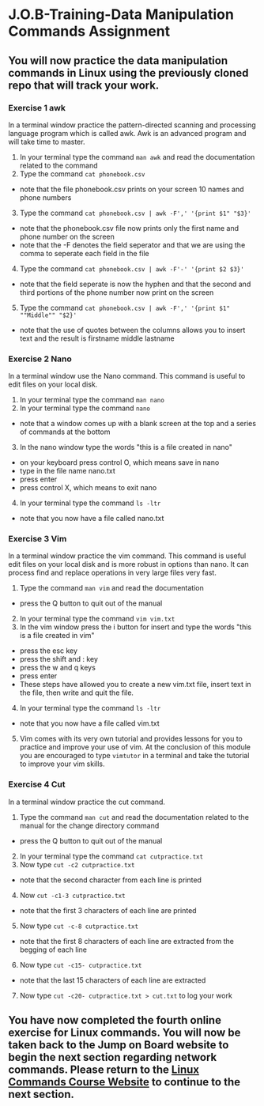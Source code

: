 # J.O.B-Training-Data Manipulation Commands Assignment

## You will now practice the data manipulation commands in Linux using the previously cloned repo that will track your work.

### Exercise 1 awk
In a terminal window practice the pattern-directed scanning and processing language program which is called awk. Awk is an advanced program and will take time to master.

1. In your terminal type the command ```man awk``` and read the documentation related to the command
2. Type the command ```cat phonebook.csv```
  * note that the file phonebook.csv prints on your screen 10 names and phone numbers
3. Type the command ```cat phonebook.csv | awk -F',' '{print $1" "$3}'``` 
  * note that the phonebook.csv file now prints only the first name and phone number on the screen
  * note that the -F denotes the field seperator and that we are using the comma to seperate each field in the file
4. Type the command ```cat phonebook.csv | awk -F'-' '{print $2 $3}'```
  * note that the field seperate is now the hyphen and that the second and third portions of the phone number now print on the screen
5. Type the command ```cat phonebook.csv | awk -F',' '{print $1" ""Middle"" "$2}'```
  * note that the use of quotes between the columns allows you to insert text and the result is firstname middle lastname

### Exercise 2 Nano
In a terminal window use the Nano command. This command is useful to edit files on your local disk.

1. In your terminal type the command ```man nano```
2. In your terminal type the command ```nano```
  * note that a window comes up with a blank screen at the top and a series of commands at the bottom
3. In the nano window type the words "this is a file created in nano"
  * on your keyboard press control O, which means save in nano
  * type in the file name nano.txt
  * press enter
  * press control X, which means to exit nano
4. In your terminal type the command ```ls -ltr```
  * note that you now have a file called nano.txt

### Exercise 3 Vim
In a terminal window practice the vim command. This command is useful edit files on your local disk and is more robust in options than nano. It can process find and replace operations in very large files very fast.

1. Type the command ```man vim``` and read the documentation
  * press the Q button to quit out of the manual
2. In your terminal type the command ```vim vim.txt```
3. In the vim window press the i button for insert and type the words "this is a file created in vim"
  * press the esc key
  * press the shift and : key
  * press the w and q keys
  * press enter
  * These steps have allowed you to create a new vim.txt file, insert text in the file, then write and quit the file.
4. In your terminal type the command ```ls -ltr```
  * note that you now have a file called vim.txt
5. Vim comes with its very own tutorial and provides lessons for you to practice and improve your use of vim. At the conclusion of this module you are encouraged to type ```vimtutor``` in a terminal and take the tutorial to improve your vim skills. 
  
### Exercise 4 Cut
In a terminal window practice the cut command.

1. Type the command ```man cut``` and read the documentation related to the manual for the change directory command
  * press the Q button to quit out of the manual
2. In your terminal type the command ```cat cutpractice.txt```
3. Now type ```cut -c2 cutpractice.txt```
  * note that the second character from each line is printed
4. Now ```cut -c1-3 cutpractice.txt```
  * note that the first 3 characters of each line are printed
5. Now type ```cut -c-8 cutpractice.txt```
  * note that the first 8 characters of each line are extracted from the begging of each line
6. Now type ```cut -c15- cutpractice.txt```
  * note that the last 15 characters of each line are extracted
7. Now type ```cut -c20- cutpractice.txt > cut.txt``` to log your work


## You have now completed the fourth online exercise for Linux commands. You will now be taken back to the Jump on Board website to begin the next section regarding network commands. Please return to the <a href="https://kevinhanson.github.io/J.O.B.-Jump-On-Board#network" target="_blank">Linux Commands Course Website</a> to continue to the next section.
